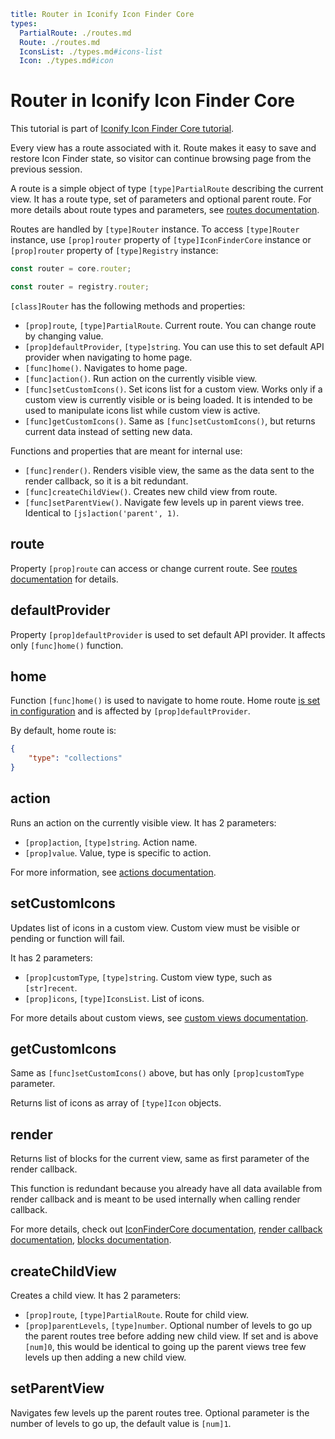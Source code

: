 ```yaml
title: Router in Iconify Icon Finder Core
types:
  PartialRoute: ./routes.md
  Route: ./routes.md
  IconsList: ./types.md#icons-list
  Icon: ./types.md#icon
```

# Router in Iconify Icon Finder Core

This tutorial is part of [Iconify Icon Finder Core tutorial](./index.md).

Every view has a route associated with it. Route makes it easy to save and restore Icon Finder state, so visitor can continue browsing page from the previous session.

A route is a simple object of type `[type]PartialRoute` describing the current view. It has a route type, set of parameters and optional parent route. For more details about route types and parameters, see [routes documentation](./routes.md).

Routes are handled by `[type]Router` instance. To access `[type]Router` instance, use `[prop]router` property of `[type]IconFinderCore` instance or `[prop]router` property of `[type]Registry` instance:

```js
const router = core.router;
```

```js
const router = registry.router;
```

`[class]Router` has the following methods and properties:

- `[prop]route`, `[type]PartialRoute`. Current route. You can change route by changing value.
- `[prop]defaultProvider`, `[type]string`. You can use this to set default API provider when navigating to home page.
- `[func]home()`. Navigates to home page.
- `[func]action()`. Run action on the currently visible view.
- `[func]setCustomIcons()`. Set icons list for a custom view. Works only if a custom view is currently visible or is being loaded. It is intended to be used to manipulate icons list while custom view is active.
- `[func]getCustomIcons()`. Same as `[func]setCustomIcons()`, but returns current data instead of setting new data.

Functions and properties that are meant for internal use:

- `[func]render()`. Renders visible view, the same as the data sent to the render callback, so it is a bit redundant.
- `[func]createChildView()`. Creates new child view from route.
- `[func]setParentView()`. Navigate few levels up in parent views tree. Identical to `[js]action('parent', 1)`.

## route

Property `[prop]route` can access or change current route. See [routes documentation](./routes.md) for details.

## defaultProvider

Property `[prop]defaultProvider` is used to set default API provider. It affects only `[func]home()` function.

## home

Function `[func]home()` is used to navigate to home route. Home route [is set in configuration](./config.md) and is affected by `[prop]defaultProvider`.

By default, home route is:

```json
{
	"type": "collections"
}
```

## action

Runs an action on the currently visible view. It has 2 parameters:

- `[prop]action`, `[type]string`. Action name.
- `[prop]value`. Value, type is specific to action.

For more information, see [actions documentation](./actions.md).

## setCustomIcons

Updates list of icons in a custom view. Custom view must be visible or pending or function will fail.

It has 2 parameters:

- `[prop]customType`, `[type]string`. Custom view type, such as `[str]recent`.
- `[prop]icons`, `[type]IconsList`. List of icons.

For more details about custom views, see [custom views documentation](./custom-view.md).

## getCustomIcons

Same as `[func]setCustomIcons()` above, but has only `[prop]customType` parameter.

Returns list of icons as array of `[type]Icon` objects.

## render

Returns list of blocks for the current view, same as first parameter of the render callback.

This function is redundant because you already have all data available from render callback and is meant to be used internally when calling render callback.

For more details, check out [IconFinderCore documentation](./core.md), [render callback documentation](./render.md), [blocks documentation](./blocks.md).

## createChildView

Creates a child view. It has 2 parameters:

- `[prop]route`, `[type]PartialRoute`. Route for child view.
- `[prop]parentLevels`, `[type]number`. Optional number of levels to go up the parent routes tree before adding new child view. If set and is above `[num]0`, this would be identical to going up the parent views tree few levels up then adding a new child view.

## setParentView

Navigates few levels up the parent routes tree. Optional parameter is the number of levels to go up, the default value is `[num]1`.
